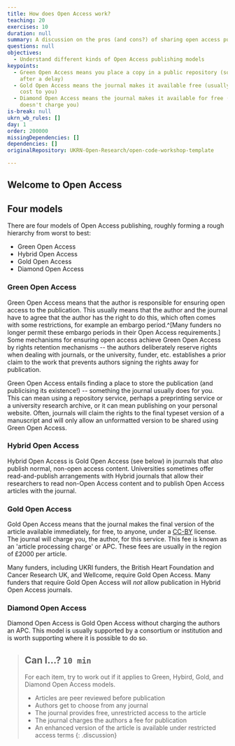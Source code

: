 ```yaml
---
title: How does Open Access work?
teaching: 20
exercises: 10
duration: null
summary: A discussion on the pros (and cons?) of sharing open access publishing.
questions: null
objectives:
  - Understand different kinds of Open Access publishing models
keypoints:
  - Green Open Access means you place a copy in a public repository (sometimes
    after a delay)
  - Gold Open Access means the journal makes it available free (usually for a
    cost to you)
  - Diamond Open Access means the journal makes it available for free (and
    doesn't charge you)
is-break: null
ukrn_wb_rules: []
day: 1
order: 200000
missingDependencies: []
dependencies: []
originalRepository: UKRN-Open-Research/open-code-workshop-template

---
```

## Welcome to Open Access

## Four models

There are four models of Open Access publishing, roughly forming a rough hierarchy from worst to best:
- Green Open Access
- Hybrid Open Access
- Gold Open Access
- Diamond Open Access

### Green Open Access

Green Open Access means that the author is responsible for ensuring open access
to the publication.
This usually means that the author and the journal have to agree that the author
has the right to do this, which often comes with some restrictions, for example an
embargo period.^[Many funders no longer permit these embargo periods in their Open Access requirements.]
Some mechanisms for ensuring open access achieve Green Open Access by rights retention
mechanisms -- the authors deliberately reserve rights when dealing with journals,
or the university, funder, etc. establishes a prior claim to the work that prevents
authors signing the rights away for publication.

Green Open Access entails finding a place to store the publication
(and publicising its existence!) -- something the journal usually does for you.
This can mean using a repository service, perhaps a preprinting service or a
university research archive, or it can mean publishing on your personal website.
Often, journals will claim the rights to the final typeset version of a manuscript
and will only allow an unformatted version to be shared using Green Open Access.

### Hybrid Open Access

Hybrid Open Access is Gold Open Access (see below) in journals that _also_ publish
normal, non-open access content.
Universities sometimes offer read-and-publish arrangements with Hybrid journals
that allow their researchers to read non-Open Access content and to publish
Open Access articles with the journal.

### Gold Open Access

Gold Open Access means that the journal makes the final version of the article
available immediately, for free, to anyone, under a
[CC-BY](https://creativecommons.org/licenses/by/4.0/) license.
The journal will charge you, the author, for this service.
This fee is known as an 'article processing charge' or APC.
These fees are usually in the region of £2000 per article.

Many funders, including UKRI funders,
the British Heart Foundation and Cancer Research UK, and Wellcome,
require Gold Open Access.
Many funders that require Gold Open Access will _not_ allow publication in
Hybrid Open Access journals.

### Diamond Open Access

Diamond Open Access is Gold Open Access without charging the authors an APC.
This model is usually supported by a consortium or institution and is worth
supporting where it is possible to do so.

> ## Can I...? `10 min`
> For each item, try to work out if it applies to Green, Hybird, Gold, and Diamond
> Open Access models.
> - Articles are peer reviewed before publication
> - Authors get to choose from any journal
> - The journal provides free, unrestricted access to the article
> - The journal charges the authors a fee for publication
> - An enhanced version of the article is available under restricted access terms
{: .discussion}

